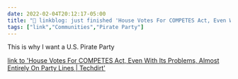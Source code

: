 ```yaml
---
date: 2022-02-04T20:12:17-05:00
title: "🔗 linkblog: just finished 'House Votes For COMPETES Act, Even With Its Problems, Almost Entirely On Party Lines | Techdirt'"
tags: ["link","Communities","Pirate Party"]
---
```

This is why I want a U.S. Pirate Party
 
[link to 'House Votes For COMPETES Act, Even With Its Problems, Almost Entirely On Party Lines | Techdirt'](https://www.techdirt.com/articles/20220204/14101348417/house-votes-competes-act-even-with-problems-almost-entirely-party-lines.shtml)
